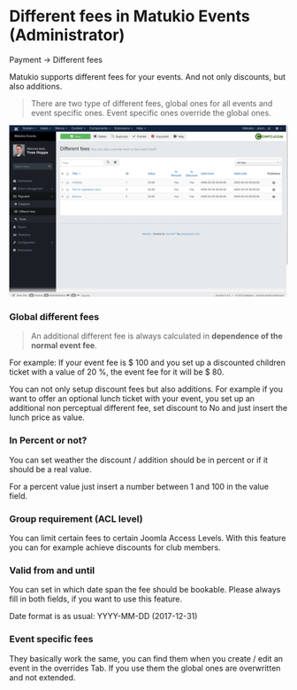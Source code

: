 # Different fees in Matukio Events (Administrator)

Payment -> Different fees

Matukio supports different fees for your events. And not only discounts, but also additions.

> There are two type of different fees, global ones for all events and event specific ones. Event specific ones override the global ones.

![](different-fees.jpeg)

### Global different fees

> An additional different fee is always calculated in **dependence of the normal event fee**. 

For example: If your event fee is $ 100 and you set up a discounted children ticket with a value of 20 %, the event fee for it will be $ 80.

You can not only setup discount fees but also additions. For example if you want to offer an optional lunch ticket with your event, you set up an additional non perceptual different fee, set discount to No and just insert the lunch price as value.

### In Percent or not?

You can set weather the discount / addition should be in percent or if it should be a real value.

For a percent value just insert a number between 1 and 100 in the value field.

### Group requirement (ACL level)

You can limit certain fees to certain Joomla Access Levels. With this feature you can for example achieve discounts for club members.

### Valid from and until

You can set in which date span the fee should be bookable. Please always fill in both fields, if you want to use this feature.

Date format is as usual: YYYY-MM-DD (2017-12-31)

### Event specific fees

They basically work the same, you can find them when you create / edit an event in the overrides Tab. If you use them the global ones are overwritten and not extended.




